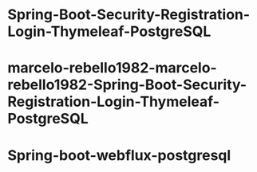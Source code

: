 # Spring-Boot-Security-Registration-Login-Thymeleaf-PostgreSQL
# marcelo-rebello1982-marcelo-rebello1982-Spring-Boot-Security-Registration-Login-Thymeleaf-PostgreSQL
# Spring-boot-webflux-postgresql
